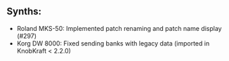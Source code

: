 ## Synths:

* Roland MKS-50: Implemented patch renaming and patch name display (#297)
* Korg DW 8000: Fixed sending banks with legacy data (imported in KnobKraft < 2.2.0)

